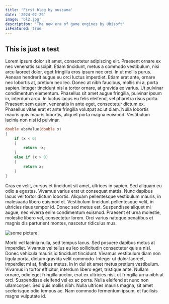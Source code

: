 ```yaml
---
title: 'First blog by oussama'
date: '2024-02-29'
image: 'bl2.jpg'
description: 'The new era of game engines by Ubisoft'
isFeatured: true
---
```


## This is just a test

Lorem ipsum dolor sit amet, consectetur adipiscing elit. Praesent ornare ex nec venenatis suscipit. Etiam tincidunt, metus a commodo vestibulum, nisi arcu laoreet dolor, eget fringilla eros ipsum nec orci. In ut mollis purus. Aenean hendrerit augue eu orci luctus imperdiet. Etiam erat ante, ornare nec lobortis at, pretium nec leo. Donec at nibh faucibus, mollis mi a, porta sapien. Integer tincidunt nisl a tortor ornare, at gravida ex varius. Ut pulvinar condimentum elementum. Phasellus sit amet augue fringilla, pulvinar ipsum in, interdum arcu. In luctus lacus eu felis eleifend, vel pharetra risus porta. Praesent sem quam, venenatis in ante eget, consectetur dictum ex. Phasellus vitae erat et ante fringilla volutpat ac ut diam. Nulla lobortis mauris quis mauris lobortis, aliquet porta magna euismod. Vestibulum lacinia non nisi id pulvinar.

```cpp
double absValue(double x)
{
    if (x < 0)
    {
        return -x;
    }
    else if (x > 0)
    {
        return x;
    }
}
```

Cras ex velit, cursus et tincidunt sit amet, ultrices in sapien. Sed aliquam eu odio a egestas. Vivamus varius erat ut consequat mattis. Nunc dapibus lacus vel tortor dictum lobortis. Aliquam pellentesque vestibulum mauris, in malesuada libero euismod et. Vestibulum tincidunt pellentesque velit, in ultricies risus tempor id. Donec sed metus est. Suspendisse aliquet mi augue, nec viverra enim condimentum euismod. Praesent et urna molestie, molestie libero vel, consectetur lorem. Orci varius natoque penatibus et magnis dis parturient montes, nascetur ridiculus mus.

![some picture]([https://encrypted-tbn0.gstatic.com/images?q=tbn:ANd9GcS2HlRTVUvt056Eq_GxCoMKtu2PqCKLejOHC7O6UwidUA&s](https://encrypted-tbn0.gstatic.com/images?q=tbn:ANd9GcS4Sj-18FixfV7e8A6MgT1JK58v_N8RFsU9iO0gUunHo2RJ6Wh8ZKQvy99xI_t5naD1kyc&usqp=CAU)).

Morbi vel lacinia nulla, sed tempus lacus. Sed posuere dapibus metus at imperdiet. Vivamus vel tellus eu leo sollicitudin consectetur quis a nisl. Donec vehicula mauris id tincidunt tincidunt. Vivamus vestibulum diam non ligula porta, dictum gravida velit commodo. Integer ut dolor laoreet, imperdiet mi at, finibus metus. In in dui sit amet metus pretium vestibulum. Vivamus in tortor efficitur, interdum libero eget, tristique ante. Nullam ornare, odio eget fringilla auctor, erat ex ultricies nisl, ut fringilla urna nibh at orci. Suspendisse eleifend vel ex ac porta. Nulla eleifend at nunc non ullamcorper. Sed quis mollis nibh. Nulla ultrices mauris magna, sit amet scelerisque odio tempus ac. Nam commodo fermentum ipsum, et facilisis magna vulputate id. 


